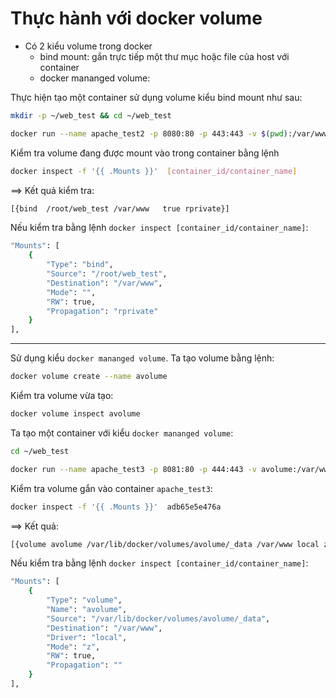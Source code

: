 # Thực hành với docker volume
- Có 2 kiểu volume trong docker
  - bind mount: gắn trực tiếp một thư mục hoặc file của host với container
  - docker mananged volume: 
  
Thực hiện tạo một container sử dụng volume kiểu bind mount như sau:
```sh
mkdir -p ~/web_test && cd ~/web_test

docker run --name apache_test2 -p 8080:80 -p 443:443 -v $(pwd):/var/www/ -d eboraas/apache
```

Kiểm tra volume đang được mount vào trong container bằng lệnh
```sh
docker inspect -f '{{ .Mounts }}'  [container_id/container_name]
```

==> Kết quả kiểm tra:
```sh
[{bind  /root/web_test /var/www   true rprivate}]
```

Nếu kiểm tra bằng lệnh `docker inspect [container_id/container_name]`:
```sh
"Mounts": [
    {
        "Type": "bind",
        "Source": "/root/web_test",
        "Destination": "/var/www",
        "Mode": "",
        "RW": true,
        "Propagation": "rprivate"
    }
],
```

---------------

Sử dụng kiểu `docker mananged volume`. Ta tạo volume bằng lệnh:
```sh
docker volume create --name avolume
```

Kiểm tra volume vừa tạo:
```sh
docker volume inspect avolume
```

Ta tạo một container với kiểu `docker mananged volume`:
```sh
cd ~/web_test

docker run --name apache_test3 -p 8081:80 -p 444:443 -v avolume:/var/www/ -d eboraas/apache
```

Kiểm tra volume gắn vào container `apache_test3`:
```sh
docker inspect -f '{{ .Mounts }}'  adb65e5e476a
```

==> Kết quả:
```sh
[{volume avolume /var/lib/docker/volumes/avolume/_data /var/www local z true }]
```

Nếu kiểm tra bằng lệnh `docker inspect [container_id/container_name]`:
```sh
"Mounts": [
    {
        "Type": "volume",
        "Name": "avolume",
        "Source": "/var/lib/docker/volumes/avolume/_data",
        "Destination": "/var/www",
        "Driver": "local",
        "Mode": "z",
        "RW": true,
        "Propagation": ""
    }
],
```